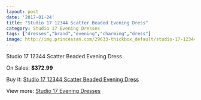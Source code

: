 ```yaml
---
layout: post
date: '2017-01-24'
title: "Studio 17 12344 Scatter Beaded Evening Dress"
category: Studio 17 Evening Dresses
tags: ["dresses","brand","evening","charming","dress"]
image: http://img.princessan.com/29633-thickbox_default/studio-17-12344-scatter-beaded-evening-dress.jpg
---
```

Studio 17 12344 Scatter Beaded Evening Dress

On Sales: **$372.99**
<a href="https://www.princessan.com/en/13558-studio-17-12344-scatter-beaded-evening-dress.html"><amp-img layout="responsive" width="600" height="600" src="//img.princessan.com/29633-thickbox_default/studio-17-12344-scatter-beaded-evening-dress.jpg" alt="Studio 17 12344 Scatter Beaded Evening Dress 0" /></a>

Buy it: [Studio 17 12344 Scatter Beaded Evening Dress](https://www.princessan.com/en/13558-studio-17-12344-scatter-beaded-evening-dress.html "Studio 17 12344 Scatter Beaded Evening Dress")

View more: [Studio 17 Evening Dresses](https://www.princessan.com/en/99- "Studio 17 Evening Dresses")